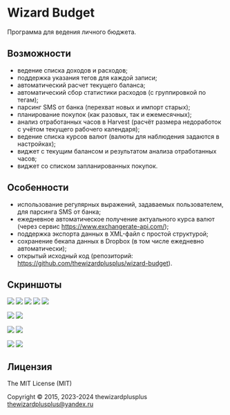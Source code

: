 # Wizard Budget

Программа для ведения личного бюджета.

## Возможности

* ведение списка доходов и расходов;
* поддержка указания тегов для каждой записи;
* автоматический расчет текущего баланса;
* автоматический сбор статистики расходов (с группировкой по тегам);
* парсинг SMS от банка (перехват новых и импорт старых);
* планирование покупок (как разовых, так и ежемесячных);
* анализ отработанных часов в Harvest (расчёт размера недоработок с учётом текущего рабочего календаря);
* ведение списка курсов валют (валюты для наблюдения задаются в настройках);
* виджет с текущим балансом и результатом анализа отработанных часов;
* виджет со списком запланированных покупок.

## Особенности

* использование регулярных выражений, задаваемых пользователем, для парсинга SMS от банка;
* ежедневное автоматическое получение актуального курса валют (через сервис https://www.exchangerate-api.com/);
* поддержка экспорта данных в XML-файл с простой структурой;
* сохранение бекапа данных в Dropbox (в том числе ежедневно автоматически);
* открытый исходный код (репозиторий: https://github.com/thewizardplusplus/wizard-budget).

## Скриншоты

![](docs/screenshots/spendings.png)
![](docs/screenshots/buys.png)
![](docs/screenshots/stats.png)
![](docs/screenshots/hours.png)
![](docs/screenshots/currencies.jpg)

![](docs/screenshots/spendings_widget.jpg)
![](docs/screenshots/spendings_widget_small.jpg)

![](docs/screenshots/buys_widget.jpg)
![](docs/screenshots/buys_widget_only_monthly.jpg)

![](docs/screenshots/currencies_widget_top.jpg)
![](docs/screenshots/currencies_widget_bottom.jpg)

## Лицензия

The MIT License (MIT)

Copyright &copy; 2015, 2023-2024 thewizardplusplus <thewizardplusplus@yandex.ru>
